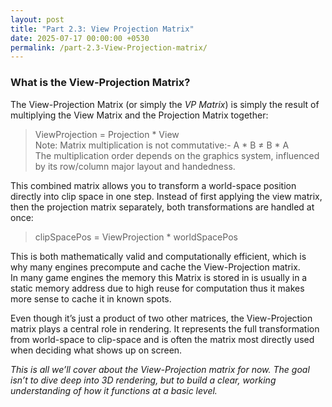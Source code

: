 ```yaml
---
layout: post
title: "Part 2.3: View Projection Matrix"
date: 2025-07-17 00:00:00 +0530
permalink: /part-2.3-View-Projection-matrix/
---
```


### **What is the View-Projection Matrix?**

The View-Projection Matrix (or simply the *VP Matrix*) is simply the result of multiplying the View Matrix and the Projection Matrix together:
>ViewProjection = Projection * View  
Note: Matrix multiplication is not commutative:- A * B ≠ B * A  
The multiplication order depends on the graphics system, influenced by its row/column major layout and handedness.

This combined matrix allows you to transform a world-space position directly into clip space in one step. Instead of first 
applying the view matrix, then the projection matrix separately, both transformations are handled at once:

>clipSpacePos = ViewProjection * worldSpacePos

This is both mathematically valid and computationally efficient, which is why many engines precompute and cache the View-Projection matrix.  
In many game engines the memory this Matrix is stored in is usually in a static memory address due to high reuse for computation thus it makes
more sense to cache it in known spots.

Even though it’s just a product of two other matrices, the View-Projection matrix plays a central role in rendering.
It represents the full transformation from world-space to clip-space and is often the matrix most directly used when deciding what shows up on screen.  

*This is all we’ll cover about the View-Projection matrix for now. The goal isn’t to dive deep into 3D rendering, but to build a clear, 
working understanding of how it functions at a basic level.*  